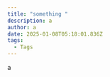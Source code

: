 ```yaml
---
title: "something "
description: a
author: a
date: 2025-01-08T05:18:01.836Z
tags:
  - Tags
---
```

a